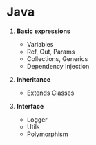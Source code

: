 # Java
1. <b>Basic expressions</b>
    <ul>     
      <li>Variables</li>
      <li>Ref, Out, Params</li>
      <li>Collections, Generics</li>
      <li>Dependency Injection</li> 
    </ul>

2. <b>Inheritance</b>
    <ul>     
      <li>Extends Classes</li>
    </ul>
    
3. <b>Interface</b>
    <ul>     
      <li>Logger</li>
      <li>Utils</li>
      <li>Polymorphism</li>
    </ul>
